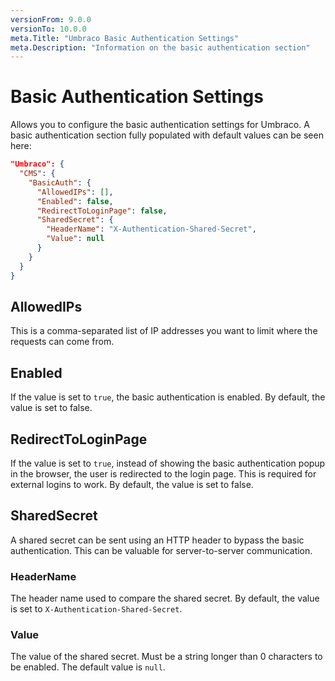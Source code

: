 ```yaml
---
versionFrom: 9.0.0
versionTo: 10.0.0
meta.Title: "Umbraco Basic Authentication Settings"
meta.Description: "Information on the basic authentication section"
---
```


# Basic Authentication Settings

Allows you to configure the basic authentication settings for Umbraco. A basic authentication section fully populated with default values can be seen here:

```json
"Umbraco": {
  "CMS": {
    "BasicAuth": {
      "AllowedIPs": [],
      "Enabled": false,
      "RedirectToLoginPage": false,
      "SharedSecret": {
        "HeaderName": "X-Authentication-Shared-Secret",
        "Value": null
      }
    }
  }
}
```
## AllowedIPs

This is a comma-separated list of IP addresses you want to limit where the requests can come from.

## Enabled

If the value is set to `true`, the basic authentication is enabled. By default, the value is set to false.

## RedirectToLoginPage

If the value is set to `true`, instead of showing the basic authentication popup in the browser, the user is redirected to the login page. This is required for external logins to work. By default, the value is set to false.

## SharedSecret

A shared secret can be sent using an HTTP header to bypass the basic authentication. This can be valuable for server-to-server communication.

### HeaderName

The header name used to compare the shared secret. By default, the value is set to `X-Authentication-Shared-Secret`.

### Value

The value of the shared secret. Must be a string longer than 0 characters to be enabled. The default value is `null`.
